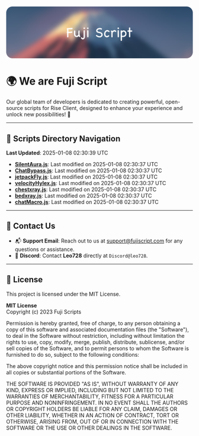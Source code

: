 ![Banner](.github/b.webp)

# 🌍 **We are Fuji Script**

Our global team of developers is dedicated to creating powerful, open-source scripts for Rise Client, designed to enhance your experience and unlock new possibilities! 🌟

---
<!-- SCRIPTS_NAVIGATION_START -->
## 📂 **Scripts Directory Navigation**

**Last Updated**: 2025-01-08 02:30:39 UTC

- **[SilentAura.js](scripts/SilentAura.js)**: Last modified on 2025-01-08 02:30:37 UTC
- **[ChatBypass.js](scripts/ChatBypass.js)**: Last modified on 2025-01-08 02:30:37 UTC
- **[jetpackFly.js](scripts/jetpackFly.js)**: Last modified on 2025-01-08 02:30:37 UTC
- **[velocityHylex.js](scripts/velocityHylex.js)**: Last modified on 2025-01-08 02:30:37 UTC
- **[chestxray.js](scripts/chestxray.js)**: Last modified on 2025-01-08 02:30:37 UTC
- **[bedxray.js](scripts/bedxray.js)**: Last modified on 2025-01-08 02:30:37 UTC
- **[chatMacro.js](scripts/chatMacro.js)**: Last modified on 2025-01-08 02:30:37 UTC

<!-- SCRIPTS_NAVIGATION_END -->

---

## 💬 **Contact Us**  
- 📬 **Support Email**: Reach out to us at [support@fujiscript.com](mailto:support@fujiscript.com) for any questions or assistance.  
- 💬 **Discord**: Contact **Leo728** directly at `Discord@leo728`.

---

## 📜 **License**

This project is licensed under the MIT License.  

**MIT License**  
Copyright (c) 2023 Fuji Scripts  

Permission is hereby granted, free of charge, to any person obtaining a copy of this software and associated documentation files (the "Software"), to deal in the Software without restriction, including without limitation the rights to use, copy, modify, merge, publish, distribute, sublicense, and/or sell copies of the Software, and to permit persons to whom the Software is furnished to do so, subject to the following conditions:  

The above copyright notice and this permission notice shall be included in all copies or substantial portions of the Software.  

THE SOFTWARE IS PROVIDED "AS IS", WITHOUT WARRANTY OF ANY KIND, EXPRESS OR IMPLIED, INCLUDING BUT NOT LIMITED TO THE WARRANTIES OF MERCHANTABILITY, FITNESS FOR A PARTICULAR PURPOSE AND NONINFRINGEMENT. IN NO EVENT SHALL THE AUTHORS OR COPYRIGHT HOLDERS BE LIABLE FOR ANY CLAIM, DAMAGES OR OTHER LIABILITY, WHETHER IN AN ACTION OF CONTRACT, TORT OR OTHERWISE, ARISING FROM, OUT OF OR IN CONNECTION WITH THE SOFTWARE OR THE USE OR OTHER DEALINGS IN THE SOFTWARE.  
